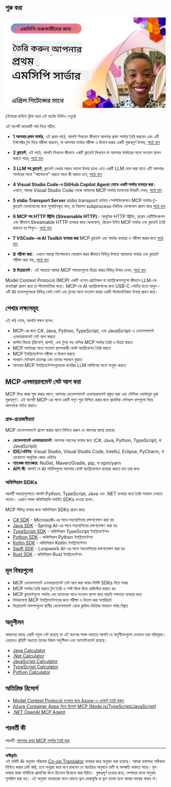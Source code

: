 <!--
CO_OP_TRANSLATOR_METADATA:
{
  "original_hash": "1197b6dbde36773e04a5ae826557fdb9",
  "translation_date": "2025-08-26T17:28:02+00:00",
  "source_file": "03-GettingStarted/README.md",
  "language_code": "bn"
}
-->
## শুরু করা  

[![আপনার প্রথম MCP সার্ভার তৈরি করুন](../../../translated_images/04.0ea920069efd979a0b2dad51e72c1df7ead9c57b3305796068a6cee1f0dd6674.bn.png)](https://youtu.be/sNDZO9N4m9Y)

_(উপরের ছবিতে ক্লিক করে এই পাঠের ভিডিও দেখুন)_

এই অংশটি কয়েকটি পাঠ নিয়ে গঠিত:

- **1 আপনার প্রথম সার্ভার**, এই প্রথম পাঠে, আপনি শিখবেন কীভাবে আপনার প্রথম সার্ভার তৈরি করবেন এবং এটি ইন্সপেক্টর টুল দিয়ে পরীক্ষা করবেন, যা আপনার সার্ভার পরীক্ষা ও ডিবাগ করার একটি গুরুত্বপূর্ণ উপায়, [পাঠে যান](01-first-server/README.md)

- **2 ক্লায়েন্ট**, এই পাঠে, আপনি শিখবেন কীভাবে একটি ক্লায়েন্ট লিখবেন যা আপনার সার্ভারের সাথে সংযোগ স্থাপন করতে পারে, [পাঠে যান](02-client/README.md)

- **3 LLM সহ ক্লায়েন্ট**, ক্লায়েন্ট লেখার আরও ভালো উপায় হলো এতে একটি LLM যোগ করা যাতে এটি আপনার সার্ভারের সাথে "আলোচনা" করতে পারে কী করতে হবে, [পাঠে যান](03-llm-client/README.md)

- **4 Visual Studio Code-এ GitHub Copilot Agent মোডে একটি সার্ভার ব্যবহার করা**। এখানে, আমরা Visual Studio Code থেকে আমাদের MCP সার্ভার চালানোর বিষয়টি দেখব, [পাঠে যান](04-vscode/README.md)

- **5 stdio Transport Server** stdio transport বর্তমান স্পেসিফিকেশনে MCP সার্ভার-টু-ক্লায়েন্ট যোগাযোগের জন্য সুপারিশকৃত মান, যা নিরাপদ subprocess-ভিত্তিক যোগাযোগ প্রদান করে [পাঠে যান](05-stdio-server/README.md)

- **6 MCP সহ HTTP স্ট্রিমিং (Streamable HTTP)**। আধুনিক HTTP স্ট্রিমিং, প্রগ্রেস নোটিফিকেশন এবং কীভাবে Streamable HTTP ব্যবহার করে স্কেলযোগ্য, রিয়েল-টাইম MCP সার্ভার এবং ক্লায়েন্ট তৈরি করবেন তা শিখুন। [পাঠে যান](06-http-streaming/README.md)

- **7 VSCode-এর AI Toolkit ব্যবহার করা** MCP ক্লায়েন্ট এবং সার্ভার ব্যবহার ও পরীক্ষা করার জন্য [পাঠে যান](07-aitk/README.md)

- **8 পরীক্ষা করা**। এখানে আমরা বিশেষভাবে ফোকাস করব কীভাবে বিভিন্ন উপায়ে আমাদের সার্ভার এবং ক্লায়েন্ট পরীক্ষা করা যায়, [পাঠে যান](08-testing/README.md)

- **9 ডিপ্লয়মেন্ট**। এই অধ্যায়ে আমরা MCP সমাধানগুলো ডিপ্লয় করার বিভিন্ন উপায় দেখব, [পাঠে যান](09-deployment/README.md)


Model Context Protocol (MCP) একটি ওপেন প্রোটোকল যা অ্যাপ্লিকেশনগুলো কীভাবে LLM-কে কনটেক্সট প্রদান করে তা স্ট্যান্ডার্ডাইজ করে। MCP-কে AI অ্যাপ্লিকেশনের জন্য USB-C পোর্টের মতো ভাবুন - এটি AI মডেলগুলোকে বিভিন্ন ডেটা সোর্স এবং টুলের সাথে সংযোগ করার একটি স্ট্যান্ডার্ডাইজড উপায় প্রদান করে।

## শেখার লক্ষ্যসমূহ

এই পাঠ শেষে, আপনি সক্ষম হবেন:

- MCP-এর জন্য C#, Java, Python, TypeScript, এবং JavaScript-এ ডেভেলপমেন্ট এনভায়রনমেন্ট সেট আপ করতে
- কাস্টম ফিচার (রিসোর্স, প্রম্পট, এবং টুল) সহ বেসিক MCP সার্ভার তৈরি ও ডিপ্লয় করতে
- MCP সার্ভারের সাথে সংযোগ স্থাপনকারী হোস্ট অ্যাপ্লিকেশন তৈরি করতে
- MCP ইমপ্লিমেন্টেশন পরীক্ষা ও ডিবাগ করতে
- সাধারণ সেটআপ চ্যালেঞ্জ এবং তাদের সমাধান বুঝতে
- আপনার MCP ইমপ্লিমেন্টেশনগুলোকে জনপ্রিয় LLM সার্ভিসের সাথে সংযুক্ত করতে

## MCP এনভায়রনমেন্ট সেট আপ করা

MCP নিয়ে কাজ শুরু করার আগে, আপনার ডেভেলপমেন্ট এনভায়রনমেন্ট প্রস্তুত করা এবং মৌলিক ওয়ার্কফ্লো বুঝা গুরুত্বপূর্ণ। এই অংশটি MCP-এর সাথে একটি মসৃণ শুরু নিশ্চিত করার জন্য প্রাথমিক সেটআপ ধাপগুলো নিয়ে আপনাকে গাইড করবে।

### প্রাক-প্রয়োজনীয়তা

MCP ডেভেলপমেন্টে প্রবেশ করার আগে নিশ্চিত করুন যে আপনার কাছে রয়েছে:

- **ডেভেলপমেন্ট এনভায়রনমেন্ট**: আপনার পছন্দের ভাষার জন্য (C#, Java, Python, TypeScript, বা JavaScript)
- **IDE/এডিটর**: Visual Studio, Visual Studio Code, IntelliJ, Eclipse, PyCharm, বা যেকোনো আধুনিক কোড এডিটর
- **প্যাকেজ ম্যানেজার**: NuGet, Maven/Gradle, pip, বা npm/yarn
- **API কী**: আপনি যে AI সার্ভিসগুলো আপনার হোস্ট অ্যাপ্লিকেশনে ব্যবহার করতে চান তার জন্য

### অফিসিয়াল SDKs

পরবর্তী অধ্যায়গুলোতে আপনি Python, TypeScript, Java এবং .NET ব্যবহার করে তৈরি সমাধান দেখতে পাবেন। এখানে সমস্ত অফিসিয়ালি সমর্থিত SDKs দেওয়া হলো।

MCP বিভিন্ন ভাষার জন্য অফিসিয়াল SDKs প্রদান করে:
- [C# SDK](https://github.com/modelcontextprotocol/csharp-sdk) - Microsoft-এর সাথে সহযোগিতায় রক্ষণাবেক্ষণ করা হয়
- [Java SDK](https://github.com/modelcontextprotocol/java-sdk) - Spring AI-এর সাথে সহযোগিতায় রক্ষণাবেক্ষণ করা হয়
- [TypeScript SDK](https://github.com/modelcontextprotocol/typescript-sdk) - অফিসিয়াল TypeScript ইমপ্লিমেন্টেশন
- [Python SDK](https://github.com/modelcontextprotocol/python-sdk) - অফিসিয়াল Python ইমপ্লিমেন্টেশন
- [Kotlin SDK](https://github.com/modelcontextprotocol/kotlin-sdk) - অফিসিয়াল Kotlin ইমপ্লিমেন্টেশন
- [Swift SDK](https://github.com/modelcontextprotocol/swift-sdk) - Loopwork AI-এর সাথে সহযোগিতায় রক্ষণাবেক্ষণ করা হয়
- [Rust SDK](https://github.com/modelcontextprotocol/rust-sdk) - অফিসিয়াল Rust ইমপ্লিমেন্টেশন

## মূল বিষয়গুলো

- MCP ডেভেলপমেন্ট এনভায়রনমেন্ট সেট আপ করা ভাষা-নির্দিষ্ট SDKs দিয়ে সহজ
- MCP সার্ভার তৈরি করতে টুল তৈরি ও স্পষ্ট স্কিমা দিয়ে রেজিস্টার করতে হয়
- MCP ক্লায়েন্টগুলো সার্ভার এবং মডেলের সাথে সংযোগ স্থাপন করে বাড়তি সক্ষমতা ব্যবহার করে
- নির্ভরযোগ্য MCP ইমপ্লিমেন্টেশনের জন্য পরীক্ষা ও ডিবাগ করা অপরিহার্য
- ডিপ্লয়মেন্ট অপশনগুলো স্থানীয় ডেভেলপমেন্ট থেকে ক্লাউড-ভিত্তিক সমাধান পর্যন্ত বিস্তৃত

## অনুশীলন

আমাদের কাছে একটি নমুনা সেট রয়েছে যা এই অংশের সমস্ত অধ্যায়ে আপনি যে অনুশীলনগুলো দেখবেন তার পরিপূরক। এছাড়াও প্রতিটি অধ্যায়ে তাদের নিজস্ব অনুশীলন এবং অ্যাসাইনমেন্ট রয়েছে।

- [Java Calculator](./samples/java/calculator/README.md)
- [.Net Calculator](../../../03-GettingStarted/samples/csharp)
- [JavaScript Calculator](./samples/javascript/README.md)
- [TypeScript Calculator](./samples/typescript/README.md)
- [Python Calculator](../../../03-GettingStarted/samples/python)

## অতিরিক্ত রিসোর্স

- [Model Context Protocol ব্যবহার করে Azure-এ এজেন্ট তৈরি করুন](https://learn.microsoft.com/azure/developer/ai/intro-agents-mcp)
- [Azure Container Apps দিয়ে রিমোট MCP (Node.js/TypeScript/JavaScript)](https://learn.microsoft.com/samples/azure-samples/mcp-container-ts/mcp-container-ts/)
- [.NET OpenAI MCP Agent](https://learn.microsoft.com/samples/azure-samples/openai-mcp-agent-dotnet/openai-mcp-agent-dotnet/)

## পরবর্তী কী

পরবর্তী: [আপনার প্রথম MCP সার্ভার তৈরি করা](01-first-server/README.md)

---

**অস্বীকৃতি**:  
এই নথিটি AI অনুবাদ পরিষেবা [Co-op Translator](https://github.com/Azure/co-op-translator) ব্যবহার করে অনুবাদ করা হয়েছে। আমরা যথাসাধ্য সঠিকতা নিশ্চিত করার চেষ্টা করি, তবে অনুগ্রহ করে মনে রাখবেন যে স্বয়ংক্রিয় অনুবাদে ত্রুটি বা অসঙ্গতি থাকতে পারে। মূল ভাষায় থাকা নথিটিকে প্রামাণিক উৎস হিসেবে বিবেচনা করা উচিত। গুরুত্বপূর্ণ তথ্যের জন্য, পেশাদার মানব অনুবাদ সুপারিশ করা হয়। এই অনুবাদ ব্যবহারের ফলে কোনো ভুল বোঝাবুঝি বা ভুল ব্যাখ্যা হলে আমরা দায়বদ্ধ থাকব না।